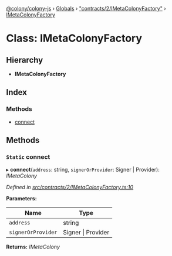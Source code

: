 [@colony/colony-js](../README.md) › [Globals](../globals.md) › ["contracts/2/IMetaColonyFactory"](../modules/_contracts_2_imetacolonyfactory_.md) › [IMetaColonyFactory](_contracts_2_imetacolonyfactory_.imetacolonyfactory.md)

# Class: IMetaColonyFactory

## Hierarchy

* **IMetaColonyFactory**

## Index

### Methods

* [connect](_contracts_2_imetacolonyfactory_.imetacolonyfactory.md#static-connect)

## Methods

### `Static` connect

▸ **connect**(`address`: string, `signerOrProvider`: Signer | Provider): *IMetaColony*

*Defined in [src/contracts/2/IMetaColonyFactory.ts:10](https://github.com/JoinColony/colonyJS/blob/60b53ae/src/contracts/2/IMetaColonyFactory.ts#L10)*

**Parameters:**

Name | Type |
------ | ------ |
`address` | string |
`signerOrProvider` | Signer &#124; Provider |

**Returns:** *IMetaColony*
